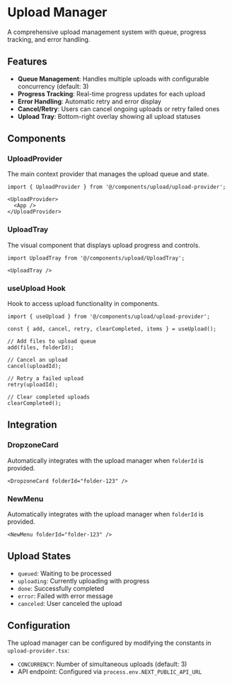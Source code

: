 # Upload Manager

A comprehensive upload management system with queue, progress tracking, and error handling.

## Features

- **Queue Management**: Handles multiple uploads with configurable concurrency (default: 3)
- **Progress Tracking**: Real-time progress updates for each upload
- **Error Handling**: Automatic retry and error display
- **Cancel/Retry**: Users can cancel ongoing uploads or retry failed ones
- **Upload Tray**: Bottom-right overlay showing all upload statuses

## Components

### UploadProvider
The main context provider that manages the upload queue and state.

```tsx
import { UploadProvider } from '@/components/upload/upload-provider';

<UploadProvider>
  <App />
</UploadProvider>
```

### UploadTray
The visual component that displays upload progress and controls.

```tsx
import UploadTray from '@/components/upload/UploadTray';

<UploadTray />
```

### useUpload Hook
Hook to access upload functionality in components.

```tsx
import { useUpload } from '@/components/upload/upload-provider';

const { add, cancel, retry, clearCompleted, items } = useUpload();

// Add files to upload queue
add(files, folderId);

// Cancel an upload
cancel(uploadId);

// Retry a failed upload
retry(uploadId);

// Clear completed uploads
clearCompleted();
```

## Integration

### DropzoneCard
Automatically integrates with the upload manager when `folderId` is provided.

```tsx
<DropzoneCard folderId="folder-123" />
```

### NewMenu
Automatically integrates with the upload manager when `folderId` is provided.

```tsx
<NewMenu folderId="folder-123" />
```

## Upload States

- `queued`: Waiting to be processed
- `uploading`: Currently uploading with progress
- `done`: Successfully completed
- `error`: Failed with error message
- `canceled`: User canceled the upload

## Configuration

The upload manager can be configured by modifying the constants in `upload-provider.tsx`:

- `CONCURRENCY`: Number of simultaneous uploads (default: 3)
- API endpoint: Configured via `process.env.NEXT_PUBLIC_API_URL`

